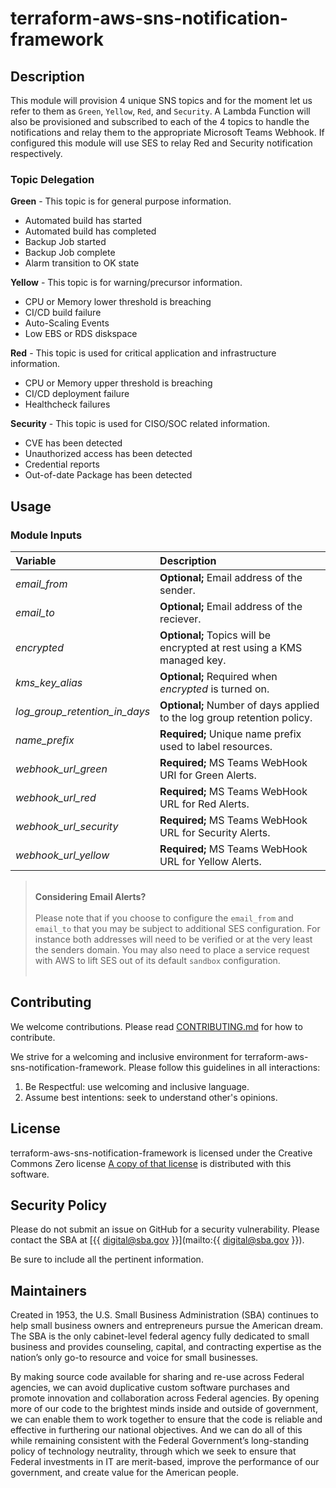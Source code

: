 # terraform-aws-sns-notification-framework

## Description

This module will provision 4 unique SNS topics and for the moment let us refer to them as `Green`, `Yellow`, `Red`, and `Security`. A Lambda Function will also be provisioned and subscribed to each of the 4 topics to handle the notifications and relay them to the appropriate Microsoft Teams Webhook. If configured this module will use SES to relay Red and Security notification respectively.

### Topic Delegation

**Green** - This topic is for general purpose information.

  * Automated build has started
  * Automated build has completed
  * Backup Job started
  * Backup Job complete
  * Alarm transition to OK state

**Yellow** - This topic is for warning/precursor information.

  * CPU or Memory lower threshold is breaching
  * CI/CD build failure
  * Auto-Scaling Events
  * Low EBS or RDS diskspace

**Red** - This topic is used for critical application and infrastructure information.

  * CPU or Memory upper threshold is breaching
  * CI/CD deployment failure
  * Healthcheck failures

**Security** - This topic is used for CISO/SOC related information.

  * CVE has been detected
  * Unauthorized access has been detected
  * Credential reports
  * Out-of-date Package has been detected

## Usage

### Module Inputs

| Variable                      | Description                                                             |
| :-                            | :-                                                                      |
| *email_from*                  | **Optional;** Email address of the sender.                              |
| *email_to*                    | **Optional;** Email address of the reciever.                            |
| *encrypted*                   | **Optional;** Topics will be encrypted at rest using a KMS managed key. |
| *kms_key_alias*               | **Optional;** Required when _encrypted_ is turned on.                   |
| *log_group_retention_in_days* | **Optional;** Number of days applied to the log group retention policy. |
| *name_prefix*                 | **Required;** Unique name prefix used to label resources.               |
| *webhook_url_green*           | **Required;** MS Teams WebHook URI for Green Alerts.                    |
| *webhook_url_red*             | **Required;** MS Teams WebHook URL for Red Alerts.                      |
| *webhook_url_security*        | **Required;** MS Teams WebHook URL for Security Alerts.                 |
| *webhook_url_yellow*          | **Required;** MS Teams WebHook URL for Yellow Alerts.                   |

> <br/>**Considering Email Alerts?** <br/><br/>
> Please note that if you choose to configure the `email_from` and `email_to` that you may be subject to additional SES configuration. For instance both addresses will need to be verified or at the very least the senders domain. You may also need to place a service request with AWS to lift SES out of its default `sandbox` configuration.<br/><br/>

## Contributing

We welcome contributions. Please read [CONTRIBUTING.md](./CONTRIBUTING.md) for how to contribute.

We strive for a welcoming and inclusive environment for terraform-aws-sns-notification-framework.
Please follow this guidelines in all interactions:

1. Be Respectful: use welcoming and inclusive language.
2. Assume best intentions: seek to understand other's opinions.

## License

terraform-aws-sns-notification-framework is licensed under the Creative Commons Zero license
[A copy of that license](./LICENSE.md) is distributed with this software.

## Security Policy

Please do not submit an issue on GitHub for a security vulnerability.
Please contact the SBA at [{{ digital@sba.gov }}](mailto:{{ digital@sba.gov }}).

Be sure to include all the pertinent information.

## Maintainers

Created in 1953, the U.S. Small Business Administration (SBA) continues to help small business owners and entrepreneurs pursue the American dream. The SBA is the only cabinet-level federal agency fully dedicated to small business and provides counseling, capital, and contracting expertise as the nation’s only go-to resource and voice for small businesses.

By making source code available for sharing and re-use across Federal agencies, we can avoid duplicative custom software purchases and promote innovation and collaboration across Federal agencies. By opening more of our code to the brightest minds inside and outside of government, we can enable them to work together to ensure that the code is reliable and effective in furthering our national objectives. And we can do all of this while remaining consistent with the Federal Government’s long-standing policy of technology neutrality, through which we seek to ensure that Federal investments in IT are merit-based, improve the performance of our government, and create value for the American people.
